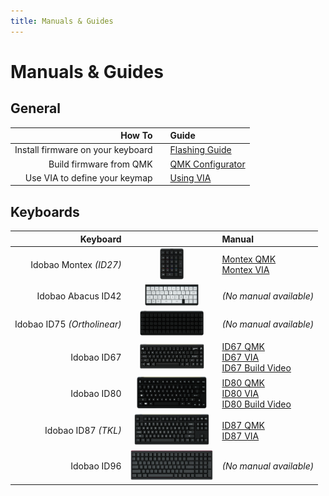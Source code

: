 ```yaml
---
title: Manuals & Guides
---
```


# Manuals & Guides

## General

| How To                            |     | Guide |
|----------------------------------:|:---:|:------|
| Install firmware on your keyboard | <i class="fas fa-2x fa-bolt"></i> | [Flashing Guide](flashing/) |
| Build firmware from QMK           | <i class="fas fa-2x fa-microchip"></i> | [QMK Configurator](qmk/) |
| Use VIA to define your keymap     | <i class="fas fa-2x fa-code"></i> | [Using VIA](via/) |


## Keyboards

| Keyboard                    |     | Manual |
|----------------------------:|:---:|:-------|
| Idobao Montex *(ID27)*      | <img src="../assets/img/idobao-id27.png" height="50" width="auto"> | [Montex QMK](id27/)<br>[Montex VIA](id27/via.html) |
| Idobao Abacus ID42          | <img src="../assets/img/idobao-id42.png" height="34" width="auto"> | *(No manual available)* |
| Idobao ID75 *(Ortholinear)* | <img src="../assets/img/idobao-id75.png" height="40" width="auto"> | *(No manual available)* |
| Idobao ID67                 | <img src="../assets/img/idobao-id67.png" height="40" width="auto"> | [ID67 QMK](id67/)<br>[ID67 VIA](id67/via.html)<br>[ID67 Build Video](id67/video.html) |
| Idobao ID80                 | <img src="../assets/img/idobao-id80.png" height="52" width="auto"> | [ID80 QMK](id80/)<br>[ID80 VIA](id80/via.html)<br>[ID80 Build Video](id80/video.html) |
| Idobao ID87 *(TKL)*         | <img src="../assets/img/idobao-id87.png" height="50" width="auto"> | [ID87 QMK](id87/)<br>[ID87 VIA](id87/via.html) |
| Idobao ID96                 | <img src="../assets/img/idobao-id96.png" height="48" width="auto"> | *(No manual available)* |
